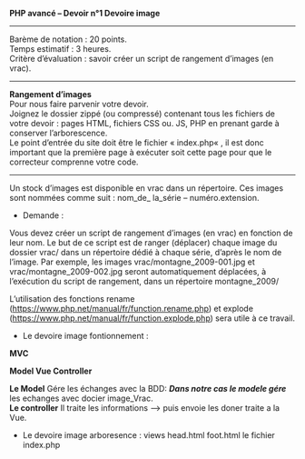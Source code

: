 **PHP avancé – Devoir n°1 Devoire image**
*****************************
Barème de notation : 20 points.
<br/>Temps estimatif : 3 heures.  
Critère d’évaluation : savoir créer un script de rangement d’images (en vrac).      
*****************************
__Rangement d’images__
<br/>Pour nous faire parvenir votre devoir.
<br/>Joignez le dossier zippé (ou compressé) contenant tous les fichiers de votre devoir : pages HTML, fichiers CSS
ou. JS, PHP en prenant garde à conserver l’arborescence.
<br/>Le point d’entrée du site doit être le fichier « index.php« , il est donc important que la première page à exécuter
soit cette page pour que le correcteur comprenne votre code.
*****************************
Un stock d’images est disponible en vrac dans un répertoire. Ces images sont nommées comme suit : nom_de_
la_série – numéro.extension.

* Demande :

Vous devez créer un script de rangement d’images (en vrac) en fonction de leur nom. Le but de ce script est de
ranger (déplacer) chaque image du dossier vrac/ dans un répertoire dédié à chaque série, d’après le nom de
l’image. Par exemple, les images vrac/montagne_2009-001.jpg et vrac/montagne_2009-002.jpg seront automatiquement
déplacées, à l’exécution du script de rangement, dans un répertoire montagne_2009/

L’utilisation des fonctions rename (https://www.php.net/manual/fr/function.rename.php) et explode
(https://www.php.net/manual/fr/function.explode.php) sera utile à ce travail.

* Le devoire image fontionnement :

__MVC__

__Model Vue Controller__

__Le Model__ Gére les échanges avec la BDD: **_Dans notre cas le modele gére_** les echanges avec  docier image_Vrac.  
__Le controller__ Il traite les informations --> puis envoie les doner traite a la Vue.   


* Le devoire image arboresence :
views
head.html foot.html
le fichier index.php
